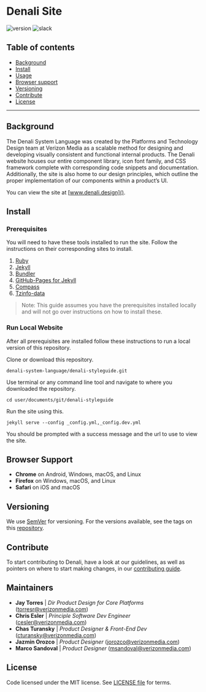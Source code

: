 # Denali Site

![version](https://img.shields.io/badge/version-1.0.0-blue.svg) ![slack](https://img.shields.io/badge/slack-Denali-3570f4.svg?cacheSeconds=2592000)
<!-- ![build](https://img.shields.io/badge/build-1.2.3-brightgreen.svg) -->
## Table of contents
- [Background]()
- [Install]()
- [Usage]()
- [Browser support]()
- [Versioning]()
- [Contribute]()
- [License]()

---

## Background
The Denali System Language was created by the Platforms and Technology Design team at Verizon Media as a scalable method for designing and developing visually consistent and functional internal products. The Denali website houses our entire component library, icon font family, and CSS framework complete with corresponding code snippets and documentation. Additionally, the site is also home to our design principles, which outline the proper implementation of our components within a product’s UI.

You can view the site at [www.denali.design]().

## Install

### Prerequisites
You will need to have these tools installed to run the site. Follow the instructions on their corresponding sites to install.

1. [Ruby](https://www.ruby-lang.org/)
2. [Jekyll](https://jekyllrb.com/)
3. [Bundler](https://bundler.io/)
4. [GitHub-Pages for Jekyll](https://jekyllrb.com/docs/github-pages/)
5. [Compass](http://compass-style.org/)
6. [Tzinfo-data](https://github.com/tzinfo/tzinfo-data)

> Note: This guide assumes you have the prerequisites installed locally and will not go over instructions on how to install these.

### Run Local Website
After all prerequisites are installed follow these instructions to run a local version of this repository.

Clone or download this repository.
```
denali-system-language/denali-styleguide.git
```

Use terminal or any command line tool and navigate to where you downloaded the repository.
```
cd user/documents/git/denali-styleguide
```

Run the site using this.
```
jekyll serve --config _config.yml,_config.dev.yml
```

You should be prompted with a success message and the url to use to view the site.

## Browser Support
-  **Chrome** on Android, Windows, macOS, and Linux
-  **Firefox** on Windows, macOS, and Linux
-  **Safari** on iOS and macOS

## Versioning
We use [SemVer](http://semver.org/) for versioning. For the versions available, see the tags on this [repository]().

## Contribute
To start contributing to Denali, have a look at our guidelines, as well as pointers on where to start making changes, in our [contributing guide](CONTRIBUTE.md).

## Maintainers
- **Jay Torres** | *Dir Product Design for Core Platforms* (torresr@verizonmedia.com)
- **Chris Esler** | *Principle Software Dev Engineer* (cesler@verizonmedia.com)
- **Chas Turansky** | *Product Designer & Front-End Dev* (cturansky@verizonmedia.com)
- **Jazmin Orozco** | *Product Designer* (jorozco@verizonmedia.com)
- **Marco Sandoval** | *Product Designer* (msandoval@verizonmedia.com)

## License
Code licensed under the MIT license. See [LICENSE file](LICENESE.md) for terms.
